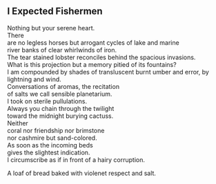 I Expected Fishermen
--------------------
Nothing but your serene heart.  
There  
are no legless horses but arrogant cycles of lake and marine  
river banks of clear whirlwinds of iron.  
The tear stained lobster reconciles behind the spacious invasions.  
What is this projection but a memory pitied of its fountains?  
I am compounded by shades of transluscent burnt umber and error, by lightning and wind.  
Conversations of aromas, the recitation  
of salts we call sensible planetarium.  
I took on sterile pullulations.  
Always you chain through the twilight  
toward the midnight burying cactuss.  
Neither  
coral nor friendship nor brimstone  
nor cashmire but sand-colored.  
As soon as the incoming beds  
gives the slightest indication.  
I circumscribe as if in front of a hairy corruption.  
  
A loaf of bread baked with violenet respect and salt.  

